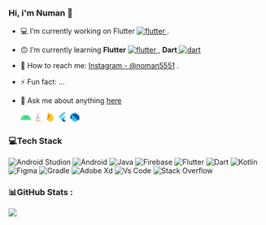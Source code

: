 ### Hi, i'm Numan 👋

- 💻 I’m currently working on Flutter  <a href="https://flutter.dev" target="_blank"> <img src="https://www.vectorlogo.zone/logos/flutterio/flutterio-icon.svg" alt="flutter" width="17" height="17"/> </a> .
- 🙃 I’m currently learning **Flutter** <a href="https://flutter.dev" target="_blank"> <img src="https://www.vectorlogo.zone/logos/flutterio/flutterio-icon.svg" alt="flutter" width="17" height="17"/> </a>, **Dart**<a href="https://dart.dev" target="_blank"> <img src="https://www.vectorlogo.zone/logos/dartlang/dartlang-icon.svg" alt="dart" width="17" height="17"/> </a> 
- 📱 How to reach me: [Instagram - @noman5551](https://instagram.com/noman5551) .
- ⚡ Fun fact: ...
- 💬 Ask me about anything [here](https://github.com/numanuddin1/numanuddin1/issues)

   <code><img height="20" src="https://raw.githubusercontent.com/github/explore/80688e429a7d4ef2fca1e82350fe8e3517d3494d/topics/android/android.png"></code>
<code><img height="20" src="https://raw.githubusercontent.com/github/explore/80688e429a7d4ef2fca1e82350fe8e3517d3494d/topics/java/java.png"></code>
<code><img height="20" src="https://raw.githubusercontent.com/github/explore/80688e429a7d4ef2fca1e82350fe8e3517d3494d/topics/firebase/firebase.png"></code>
<code><img height="20" src="https://raw.githubusercontent.com/github/explore/80688e429a7d4ef2fca1e82350fe8e3517d3494d/topics/flutter/flutter.png"></code>
<code><img height="20" src="https://raw.githubusercontent.com/github/explore/80688e429a7d4ef2fca1e82350fe8e3517d3494d/topics/dart/dart.png"></code> 

### 💻Tech Stack
![Android Studion](https://img.shields.io/badge/Android_Studio-3DDC84?style=for-the-badge&logo=android-studio&logoColor=white) ![Android](https://img.shields.io/badge/android-%23EBff0.svg?style=for-the-badge&logo=android&logoColor=white) ![Java](https://img.shields.io/badge/java-CC342D?style=for-the-badge&logo=java&logoColor=white) ![Firebase](https://img.shields.io/badge/firebase-%23039BE5.svg?style=for-the-badge&logo=firebase) ![Flutter](https://img.shields.io/badge/Flutter-%2302569B.svg?style=for-the-badge&logo=Flutter&logoColor=white) ![Dart](https://img.shields.io/badge/dart-%230175C2.svg?style=for-the-badge&logo=dart&logoColor=white) ![Kotlin](https://img.shields.io/badge/kotlin-%23663399.svg?style=for-the-badge&logo=kotlin&logoColor=orange)   ![Figma](https://img.shields.io/badge/figma-%23F24E1E.svg?style=for-the-badge&logo=figma&logoColor=white) ![Gradle](https://img.shields.io/badge/Gradle-02303A.svg?style=for-the-badge&logo=Gradle&logoColor=green) ![Adobe Xd](https://img.shields.io/badge/Adobe%20XD-470137?style=for-the-badge&logo=Adobe%20XD&logoColor=#FF61F6)
![Vs Code](https://img.shields.io/badge/Visual_Studio_Code-0078D4?style=for-the-badge&logo=visual%20studio%20code&logoColor=white)
![Stack Overflow](https://img.shields.io/badge/Stack_Overflow-FE7A16?style=for-the-badge&logo=stack-overflow&logoColor=white)
### 📊GitHub Stats :
![](https://github-readme-stats.vercel.app/api?username=numanuddin1&show_icons=true&include_all_commits=true&theme=dark&hide_border=true)<br/>
<a href="https://github.com/numanuddin1/github-readme-stats"><img align="center" src="" /></a>

